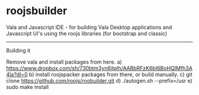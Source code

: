 # roojsbuilder
Vala and Javascript IDE - for building Vala Desktop applications and Javascript UI's using the roojs libraries (for bootstrap and classic)


---

Building it

Remove vala and install packages from here.
a) https://www.dropbox.com/sh/730btm3yn6jtplh/AABbRFzK6bI6BoHQIMfh3A4Ia?dl=0
b) install roojspacker packages from there, or build manually.
c) git clone https://github.com/roojs/roobuilder.git
d) ./autogen.sh --prefix=/usr
e) sudo make install